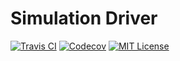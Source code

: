 Simulation Driver
=================
[![Travis CI][travis-badge]][travis-link]
[![Codecov][codecov-badge]][codecov-link]
[![MIT License][license-badge]](LICENSE.md)

[travis-badge]: https://travis-ci.org/LoganBarnes/SimulationDriver.svg?branch=master
[travis-link]: https://travis-ci.org/LoganBarnes/SimulationDriver
[codecov-badge]: https://codecov.io/gh/LoganBarnes/SimulationDriver/branch/master/graph/badge.svg
[codecov-link]: https://codecov.io/gh/LoganBarnes/SimulationDriver
[license-badge]: https://img.shields.io/badge/License-MIT-blue.svg
